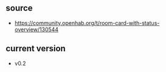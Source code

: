 ## source
- https://community.openhab.org/t/room-card-with-status-overview/130544

## current version
- v0.2
